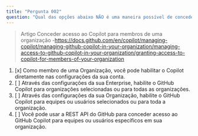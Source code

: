 ```yaml
---
title: "Pergunta 002"
question: "Qual das opções abaixo NÃO é uma maneira possível de conceder acesso ao Copilot para membros de uma organização?"
---
```


> Artigo Conceder acesso ao Copilot para membros de uma organização -https://docs.github.com/en/copilot/managing-copilot/managing-github-copilot-in-your-organization/managing-access-to-github-copilot-in-your-organization/granting-access-to-copilot-for-members-of-your-organization


1. [x] Como membro de uma Organização, você pode habilitar o Copilot diretamente nas configurações da sua conta.
1. [ ] Através das configurações da sua Enterprise, habilite o GitHub Copilot para organizações selecionadas ou para todas as organizações.
1. [ ] Através das configurações da sua Organização, habilite o GitHub Copilot para equipes ou usuários selecionados ou para toda a organização.
1. [ ] Você pode usar a REST API do GitHub para conceder acesso ao GitHub Copilot para equipes ou usuários específicos em sua organização.
